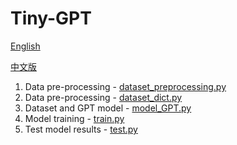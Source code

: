 # Tiny-GPT

[English](./README.md)

[中文版](./README_CN.md)

1. Data pre-processing - [dataset_preprocessing.py](./dataset_preprocessing.py)
2. Data pre-processing - [dataset_dict.py](./dataset_preprocessing.py)
3. Dataset and GPT model - [model_GPT.py](./model_GPT.py)
4. Model training - [train.py](./train.py)
5. Test model results - [test.py](./test.py)
